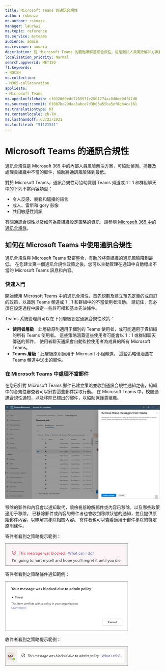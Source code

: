 ```yaml
---
title: Microsoft Teams 的通訊合規性
author: robmazz
ms.author: robmazz
manager: laurawi
ms.topic: reference
ms.service: msteams
audience: admin
ms.reviewer: anwara
description: 從 Microsoft Teams 的觀點瞭解通訊合規性，這是測試人員風險解決方案集的一部分 (這是 M365 通訊合規性功能的一) 。
localization_priority: Normal
search.appverid: MET150
f1.keywords:
- NOCSH
ms.collection:
- M365-collaboration
appliesto:
- Microsoft Teams
ms.openlocfilehash: cf032669edc7255571e2501774ac0d0ee0df47d8
ms.sourcegitcommit: 01087be29daa3abce7d3b03a55ba5ef8db4ca161
ms.translationtype: MT
ms.contentlocale: zh-TW
ms.lasthandoff: 03/23/2021
ms.locfileid: "51121531"
---
```

# <a name="communication-compliance-with-microsoft-teams"></a>Microsoft Teams 的通訊合規性

通訊合規性是 Microsoft 365 中的內部人員風險解決方案，可協助偵測、捕獲及處理貴組織中不當的郵件，協助將通訊風險降到最低。

對於 Microsoft Teams，通訊合規性可協助[](/microsoft-365/compliance/communication-compliance-feature-reference)識別 Teams 頻道或 1：1 和群組聊天中的下列不當內容類型：

- 令人反感、褻褻和騷擾的語言
- 成人、雷斯和 gory 影像
- 共用敏感性資訊

有關通訊合規性以及如何為貴組織設定策略的資訊，請參閱 [Microsoft 365 中的通訊合規性](/microsoft-365/compliance/communication-compliance)。

## <a name="how-to-use-communication-compliance-in-microsoft-teams"></a>如何在 Microsoft Teams 中使用通訊合規性

通訊合規性與 Microsoft Teams 緊密整合，有助於將貴組織的通訊風險降到最低。 在您建立第一個通訊合規性政策之後，您可以主動管理在通知中自動標出不當的 Microsoft Teams 訊息和內容。

### <a name="getting-started"></a>快速入門

開始使用 Microsoft Teams 中的通訊合規性，首先[](/microsoft-365/compliance/communication-compliance-plan)規劃及建立預先定義的或自訂的政策，以識別 Teams 頻道或 1：1 和群組中的不當使用者活動。 請記住，您必須在設定過程中設定一些[](/microsoft-365/compliance/communication-compliance-configure)許可權和基本先決條件。

Teams 系統管理員可以在下列層級設定通訊合規性政策：

- **使用者層級**：此層級原則適用于個別的 Teams 使用者，或可能適用于貴組織的所有 Teams 使用者。 這些策略涵蓋這些使用者可能會以 1：1 或群組聊天傳送的郵件。 使用者聊天通訊會自動監控使用者為成員的所有 Microsoft Teams。
- **Teams 層級**：此層級原則適用于 Microsoft 小組頻道。 這些策略僅涵蓋在 Teams 頻道中送出的郵件。

### <a name="act-on-inappropriate-messages-in-microsoft-teams"></a>在 Microsoft Teams 中處理不當郵件

在您已針對 Microsoft Teams 郵件已建立策略並收到通訊合規性通知之後，組織中的合規性審查者可以針對這些郵件採取行動。 在 Microsoft Teams 中，校閱通訊合規性通知，以及移除已標出的郵件，以協助保護貴組織。

![在 Teams 中移除郵件](./media/communication-compliance-remove-teams-message.png)

移除的郵件和內容會以通知取代，讓檢視器瞭解郵件或內容已移除，以及哪些政策適用于移除。 已移除郵件或內容的寄件者也會收到移除狀態的通知，並且提供原始郵件內容，以瞭解其移除相關內容。 寄件者也可以查看適用于郵件移除的特定原則條件。

寄件者看到之策略提示範例：

![寄件者的策略提示](./media/communication-compliance-warning-1.png)

寄件者看到之策略條件通知範例：

![寄件者的政策條件資訊](./media/communication-compliance-warning-2.png)

收件者看到之策略提示範例：

![收件者的政策提示](./media/communication-compliance-warning-3.png)